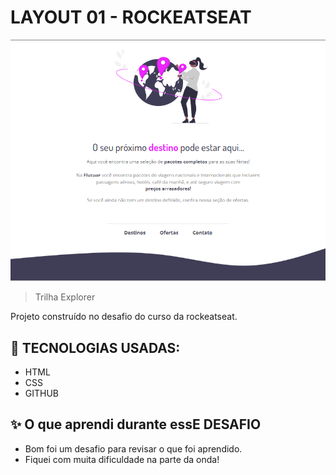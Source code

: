 # LAYOUT 01 - ROCKEATSEAT

![preview](./.github/preview.png)

> Trilha Explorer

Projeto construído no desafio do curso da rockeatseat.

## 📎 TECNOLOGIAS USADAS:
- HTML
- CSS
- GITHUB

## ✨ O que aprendi durante essE DESAFIO 

- Bom foi um desafio para revisar o que foi aprendido.
- Fiquei com muita dificuldade na parte da onda!